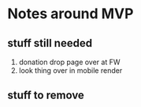 # Notes around MVP

## stuff still needed
1. donation drop page over at FW
1. look thing over in mobile render

## stuff to remove

